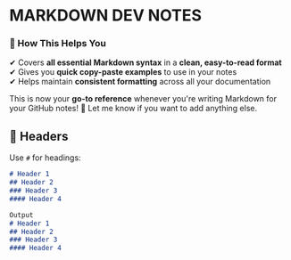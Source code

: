 # MARKDOWN DEV NOTES

### **🚀 How This Helps You**
✔ Covers **all essential Markdown syntax** in a **clean, easy-to-read format**  
✔ Gives you **quick copy-paste examples** to use in your notes  
✔ Helps maintain **consistent formatting** across all your documentation  

This is now your **go-to reference** whenever you're writing Markdown for your GitHub notes! 🚀 Let me know if you want to add anything else.

## 📝 Headers
Use `#` for headings:
```md
# Header 1
## Header 2
### Header 3
#### Header 4

Output
# Header 1
## Header 2
### Header 3
#### Header 4